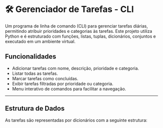 # 🛠️ Gerenciador de Tarefas - CLI

Um programa de linha de comando (CLI) para gerenciar tarefas diárias, permitindo atribuir prioridades e categorias às tarefas. Este projeto utiliza Python e é estruturado com funções, listas, tuplas, dicionários, conjuntos e executado em um ambiente virtual.

##  Funcionalidades
- Adicionar tarefas com nome, descrição, prioridade e categoria.
- Listar todas as tarefas.
- Marcar tarefas como concluídas.
- Exibir tarefas filtradas por prioridade ou categoria.
- Menu interativo de comandos para facilitar a navegação.

---

## Estrutura de Dados
As tarefas são representadas por dicionários com a seguinte estrutura:

```python

